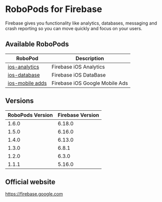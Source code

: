 # RoboPods for Firebase

Firebase gives you functionality like analytics, databases, messaging and crash reporting so you can move quickly and focus on your users.

## Available RoboPods

| RoboPod                                  | Description                         |
|------------------------------------------|-------------------------------------|
| [ios-analytics](ios-analytics/)          | Firebase iOS Analytics              |
| [ios-database](ios-database/)            | Firebase iOS DataBase               |
| [ios-mobile adds](ios-google-mobile-ads/)| Firebase iOS Google Mobile Ads      |

## Versions

| RoboPods Version  | Firebase Version    |
|-------------------|---------------------|
| 1.6.0             | 6.18.0              |
| 1.5.0             | 6.16.0              |
| 1.4.0             | 6.13.0              |
| 1.3.0             | 6.8.1               |
| 1.2.0             | 6.3.0               |
| 1.1.1             | 5.16.0              |

## Official website

https://firebase.google.com

